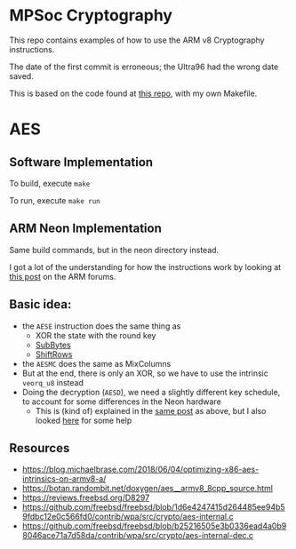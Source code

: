 MPSoc Cryptography
=======================

This repo contains examples of how to use the ARM v8 Cryptography instructions.

The date of the first commit is erroneous; the Ultra96 had the wrong date saved.

This is based on the code found at [this repo](https://github.com/kokke/tiny-AES-c), with my own Makefile.


AES
====

Software Implementation
------------------------

To build, execute `make`

To run, execute `make run`


ARM Neon Implementation
-------------------------

Same build commands, but in the neon directory instead.

I got a lot of the understanding for how the instructions work by looking at [this post](https://community.arm.com/developer/tools-software/tools/b/tools-software-ides-blog/posts/porting-putty-to-windows-on-arm) on the ARM forums.

Basic idea:
-----------

- the `AESE` instruction does the same thing as
  - XOR the state with the round key
  - [SubBytes](https://developer.arm.com/docs/ddi0596/e/shared-pseudocode-functions/shared-functionscrypto-pseudocode#impl-shared.AESSubBytes.1)
  - [ShiftRows](https://developer.arm.com/docs/ddi0596/e/shared-pseudocode-functions/shared-functionscrypto-pseudocode#impl-shared.AESShiftRows.1)
- the `AESMC` does the same as MixColumns
- But at the end, there is only an XOR, so we have to use the intrinsic `veorq_u8` instead
- Doing the decryption (`AESD`), we need a slightly different key schedule, to account for some differences in the Neon hardware
  - This is (kind of) explained in the [same post](https://community.arm.com/developer/tools-software/tools/b/tools-software-ides-blog/posts/porting-putty-to-windows-on-arm) as above, but I also looked [here](https://github.com/freebsd/freebsd/blob/b25216505e3b0336ead4a0b98046ace71a7d58da/contrib/wpa/src/crypto/aes-internal-dec.c) for some help


Resources
------------

- https://blog.michaelbrase.com/2018/06/04/optimizing-x86-aes-intrinsics-on-armv8-a/
- https://botan.randombit.net/doxygen/aes__armv8_8cpp_source.html
- https://reviews.freebsd.org/D8297
- https://github.com/freebsd/freebsd/blob/1d6e4247415d264485ee94b59fdbc12e0c566fd0/contrib/wpa/src/crypto/aes-internal.c
- https://github.com/freebsd/freebsd/blob/b25216505e3b0336ead4a0b98046ace71a7d58da/contrib/wpa/src/crypto/aes-internal-dec.c
